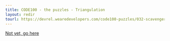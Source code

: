 ```yaml
---
title: CODE100 - the puzzles - Triangulation
layout: redir
tourl: https://devrel.wearedevelopers.com/code100-puzzles/032-scavenger-hunt/
---
```


<a href="https://devrel.wearedevelopers.com/code100-puzzles/032-scavenger-hunt/">Not yet, go here</a>


